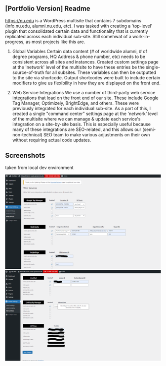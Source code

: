 ## [Portfolio Version] Readme

https://nu.edu is a WordPress multisite that contains 7 subdomains (info.nu.edu, alumni.nu.edu, etc). I was tasked with creating a 'top-level' plugin that consolidated certain data and functionality that is currently replicated across each individual sub-site. Still somehwat of a work-in-progress, as most projects like this are.

1) Global Variables
Certain data content (# of worldwide alumni, # of degree programs, HQ Address & phone number, etc) needs to be consistent across all sites and instances. Created custom settings page at the 'network' level of the multisite to have these entries be the single-source-of-truth for all subsites. These variables can then be outputted to the site via shortcode. Output shortcodes were built to include certain modifiers to give us flexibility in how they are displayed on the front end.

2) Web Service Integrations
We use a number of third-party web service integrations that load on the front end of our site. These include Google Tag Manager, Optimizely, BrightEdge, and others. These were previously integrated for each individual sub-site. As a part of  this, I created a single "command center" settings page at the 'network' level of the multisite where we can manage & update each service's integration on a site-by-site basis. This is especially useful because many of these integrations are SEO-related, and this allows our (semi-non-technical) SEO team to make various adjustments on their own without requiring actual code updates.


## Screenshots
taken from local dev environment

![Screenshot 1](/screenshots/network-settings-1.png?raw=true "Custom Settings Page 1")
![Screenshot 2](/screenshots/network-settings-2.png?raw=true "Custom Settings Page 2")